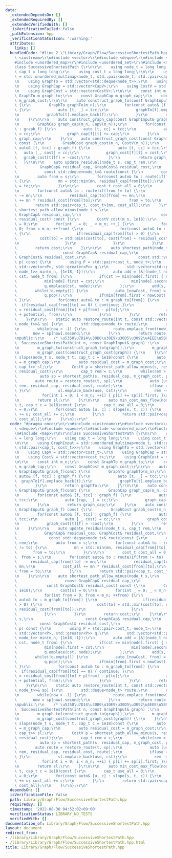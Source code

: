 ```yaml
---
data:
  _extendedDependsOn: []
  _extendedRequiredBy: []
  _extendedVerifiedWith: []
  _isVerificationFailed: false
  _pathExtension: hpp
  _verificationStatusIcon: ':warning:'
  attributes:
    links: []
  bundledCode: "#line 2 \"Library/Graph/Flow/SuccessiveShortestPath.hpp\"\n\r\n#include\
    \ <iostream>\r\n#include <vector>\r\n#include <deque>\r\n#include <queue>\r\n\
    #include <unordered_map>\r\n#include <unordered_set>\r\n#include <map>\r\n\r\n\
    class SuccessiveShortestPath {\r\n\r\n    using node_t = long long;\r\n    using\
    \ cap_t = long long;\r\n    using cost_t = long long;\r\n\r\n    using GraphInput\
    \ = std::unordered_multimap<node_t, std::pair<node_t, std::pair<cap_t, cost_t>>>;\r\
    \n    using GraphTo = std::vector<std::deque<node_t>>;\r\n    using CapV = std::vector<cost_t>;\r\
    \n    using GraphCap = std::vector<CapV>;\r\n    using CostV = std::vector<cost_t>;\r\
    \n    using GraphCost = std::vector<CostV>;\r\n\r\n    const int m_n;\r\n    const\
    \ GraphTo m_graph_to;\r\n    const GraphCap m_graph_cap;\r\n    const GraphCost\
    \ m_graph_cost;\r\n\r\n    auto construct_graph_to(const GraphInput& graph_f)const\
    \ {\r\n        GraphTo graphTo(m_n);\r\n        for(const auto& [f, tcc] : graph_f)\
    \ {\r\n            auto [t, _] = tcc;\r\n            graphTo[f].emplace_back(t);\r\
    \n            graphTo[t].emplace_back(f);\r\n        }\r\n        return graphTo;\r\
    \n    }\r\n\r\n    auto construct_graph_cap(const GraphInput& graph_f)const {\r\
    \n        GraphCap graph_cap(m_n, CapV(m_n));\r\n        for(const auto& [f, tcc]\
    \ : graph_f) {\r\n            auto [t, cc] = tcc;\r\n            auto [cap, _]\
    \ = cc;\r\n            graph_cap[f][t] += cap;\r\n        }\r\n        return\
    \ graph_cap;\r\n    }\r\n    auto construct_graph_cost(const GraphInput& graph_f)\
    \ const {\r\n        GraphCost graph_cost(m_n, CostV(m_n));\r\n        for(const\
    \ auto& [f, tcc] : graph_f) {\r\n            auto [t, cc] = tcc;\r\n         \
    \   auto [_, cost] = cc;\r\n            graph_cost[f][t] = cost;\r\n         \
    \   graph_cost[t][f] = -cost;\r\n        }\r\n        return graph_cost;\r\n \
    \   }\r\n\r\n    auto update_residual(node_t s, cap_t rem,\r\n               \
    \          GraphCap& residual_cap, GraphCost& residual_cost,\r\n             \
    \            const std::deque<node_t>& route)const {\r\n        cost_t mn = rem;\r\
    \n        auto from = s;\r\n        for(const auto& to : route)if(from != to)\
    \ {\r\n            mn = std::min(mn, residual_cap[from][to]);\r\n            from\
    \ = to;\r\n        }\r\n\r\n        cost_t cost_all = 0;\r\n        from = s;\r\
    \n        for(const auto& to : route)if(from != to) {\r\n            residual_cap[from][to]\
    \ -= mn;\r\n            residual_cap[to][from] += mn;\r\n            cost_all\
    \ += mn * residual_cost[from][to];\r\n            from = to;\r\n        }\r\n\
    \        return std::pair<cap_t, cost_t>{mn, cost_all};\r\n    }\r\n\r\n    auto\
    \ shortest_path_allow_minus(node_t s,\r\n                                   const\
    \ GraphCap& residual_cap,\r\n                                   const GraphCost&\
    \ residual_cost) const {\r\n        CostV cost(m_n, 1e18);\r\n        cost[s]\
    \ = 0;\r\n        for(int _ = 0; _ < m_n; ++_) {\r\n            for(int from =\
    \ 0; from < m_n; ++from) {\r\n                for(const auto& to : m_graph_to[from])\
    \ {\r\n                    if(residual_cap[from][to] > 0) {\r\n              \
    \          cost[to] = std::min(cost[to], cost[from] + residual_cost[from][to]);\r\
    \n                    }\r\n                }\r\n            }\r\n        }\r\n\
    \        return cost;\r\n    }\r\n\r\n    auto shortest_path(node_t s,\r\n   \
    \                    const GraphCap& residual_cap,\r\n                       const\
    \ GraphCost& residual_cost,\r\n                       const std::vector<cost_t>&\
    \ p) const {\r\n        using P = std::pair<cost_t, node_t>;\r\n        std::priority_queue<P,\
    \ std::vector<P>, std::greater<P>> q;\r\n        std::vector<std::pair<cost_t,\
    \ node_t>> min(m_n, {1e18,-1});\r\n        auto add = [&](node_t node, cost_t\
    \ cst, node_t from) {\r\n            if(cst >= min[node].first) { return; }\r\n\
    \            min[node].first = cst;\r\n            min[node].second = from;\r\n\
    \            q.emplace(cst, node);\r\n        };\r\n        add(s, 0, -1);\r\n\
    \        while(!q.empty()) {\r\n            auto [nowCost, from] = q.top();\r\n\
    \            q.pop();\r\n            if(min[from].first < nowCost) { continue;\
    \ }\r\n            for(const auto& to : m_graph_to[from]) {\r\n              \
    \  if(residual_cap[from][to] == 0) { continue; }\r\n                auto potential\
    \ = residual_cost[from][to] + p[from] - p[to];\r\n                add(to, nowCost\
    \ + potential, from);\r\n            }\r\n        }\r\n        return min;\r\n\
    \    }\r\n\r\n    static auto restore_route(int t, const std::vector<std::pair<cost_t,\
    \ node_t>>& sp) {\r\n        std::deque<node_t> route;\r\n        auto now = t;\r\
    \n        while(now > -1) {\r\n            route.emplace_front(now);\r\n     \
    \       now = sp[now].second;\r\n        }\r\n        return route;\r\n    }\r\
    \npublic:\r\n    /* \u5358\u7D14\u30B0\u30E9\u30D5\u3092\u4EEE\u5B9A */\r\n  \
    \  SuccessiveShortestPath(int n, const GraphInput& graph) :\r\n        m_n(n),\r\
    \n        m_graph_to(construct_graph_to(graph)),\r\n        m_graph_cap(construct_graph_cap(graph)),\r\
    \n        m_graph_cost(construct_graph_cost(graph)) {\r\n    }\r\n\r\n    auto\
    \ slope(node_t s, node_t t, cap_t c = 1e18)const {\r\n        auto residual_cap\
    \ = m_graph_cap;\r\n        auto residual_cost = m_graph_cost;\r\n        std::deque<std::pair<cost_t,\
    \ cap_t>> sl;\r\n        CostV p = shortest_path_allow_minus(s, residual_cap,\
    \ residual_cost);\r\n        cap_t rem = c;\r\n        while(rem > 0) {\r\n  \
    \          auto sp = shortest_path(s, residual_cap, m_graph_cost, p);\r\n    \
    \        auto route = restore_route(t, sp);\r\n            auto [use, cst] = update_residual(s,\
    \ rem, residual_cap, residual_cost, route);\r\n            if(use == 0) { break;\
    \ }\r\n            sl.emplace_back(use, cst);\r\n            rem -= use;\r\n \
    \           for(int i = 0; i < m_n; ++i) { p[i] += sp[i].first; }\r\n        }\r\
    \n        return sl;\r\n    }\r\n\r\n    auto min_cost_max_flow(node_t s, node_t\
    \ t, cap_t c = 1e18)const {\r\n        cap_t use_all = 0;\r\n        cost_t cost_all\
    \ = 0;\r\n        for(const auto& [u, c] : slope(s, t, c)) {\r\n            use_all\
    \ += u; cost_all += c;\r\n        }\r\n        return std::pair<cap_t, cost_t>{use_all,\
    \ cost_all};\r\n    }\r\n};\r\n"
  code: "#pragma once\r\n\r\n#include <iostream>\r\n#include <vector>\r\n#include\
    \ <deque>\r\n#include <queue>\r\n#include <unordered_map>\r\n#include <unordered_set>\r\
    \n#include <map>\r\n\r\nclass SuccessiveShortestPath {\r\n\r\n    using node_t\
    \ = long long;\r\n    using cap_t = long long;\r\n    using cost_t = long long;\r\
    \n\r\n    using GraphInput = std::unordered_multimap<node_t, std::pair<node_t,\
    \ std::pair<cap_t, cost_t>>>;\r\n    using GraphTo = std::vector<std::deque<node_t>>;\r\
    \n    using CapV = std::vector<cost_t>;\r\n    using GraphCap = std::vector<CapV>;\r\
    \n    using CostV = std::vector<cost_t>;\r\n    using GraphCost = std::vector<CostV>;\r\
    \n\r\n    const int m_n;\r\n    const GraphTo m_graph_to;\r\n    const GraphCap\
    \ m_graph_cap;\r\n    const GraphCost m_graph_cost;\r\n\r\n    auto construct_graph_to(const\
    \ GraphInput& graph_f)const {\r\n        GraphTo graphTo(m_n);\r\n        for(const\
    \ auto& [f, tcc] : graph_f) {\r\n            auto [t, _] = tcc;\r\n          \
    \  graphTo[f].emplace_back(t);\r\n            graphTo[t].emplace_back(f);\r\n\
    \        }\r\n        return graphTo;\r\n    }\r\n\r\n    auto construct_graph_cap(const\
    \ GraphInput& graph_f)const {\r\n        GraphCap graph_cap(m_n, CapV(m_n));\r\
    \n        for(const auto& [f, tcc] : graph_f) {\r\n            auto [t, cc] =\
    \ tcc;\r\n            auto [cap, _] = cc;\r\n            graph_cap[f][t] += cap;\r\
    \n        }\r\n        return graph_cap;\r\n    }\r\n    auto construct_graph_cost(const\
    \ GraphInput& graph_f) const {\r\n        GraphCost graph_cost(m_n, CostV(m_n));\r\
    \n        for(const auto& [f, tcc] : graph_f) {\r\n            auto [t, cc] =\
    \ tcc;\r\n            auto [_, cost] = cc;\r\n            graph_cost[f][t] = cost;\r\
    \n            graph_cost[t][f] = -cost;\r\n        }\r\n        return graph_cost;\r\
    \n    }\r\n\r\n    auto update_residual(node_t s, cap_t rem,\r\n             \
    \            GraphCap& residual_cap, GraphCost& residual_cost,\r\n           \
    \              const std::deque<node_t>& route)const {\r\n        cost_t mn =\
    \ rem;\r\n        auto from = s;\r\n        for(const auto& to : route)if(from\
    \ != to) {\r\n            mn = std::min(mn, residual_cap[from][to]);\r\n     \
    \       from = to;\r\n        }\r\n\r\n        cost_t cost_all = 0;\r\n      \
    \  from = s;\r\n        for(const auto& to : route)if(from != to) {\r\n      \
    \      residual_cap[from][to] -= mn;\r\n            residual_cap[to][from] +=\
    \ mn;\r\n            cost_all += mn * residual_cost[from][to];\r\n           \
    \ from = to;\r\n        }\r\n        return std::pair<cap_t, cost_t>{mn, cost_all};\r\
    \n    }\r\n\r\n    auto shortest_path_allow_minus(node_t s,\r\n              \
    \                     const GraphCap& residual_cap,\r\n                      \
    \             const GraphCost& residual_cost) const {\r\n        CostV cost(m_n,\
    \ 1e18);\r\n        cost[s] = 0;\r\n        for(int _ = 0; _ < m_n; ++_) {\r\n\
    \            for(int from = 0; from < m_n; ++from) {\r\n                for(const\
    \ auto& to : m_graph_to[from]) {\r\n                    if(residual_cap[from][to]\
    \ > 0) {\r\n                        cost[to] = std::min(cost[to], cost[from] +\
    \ residual_cost[from][to]);\r\n                    }\r\n                }\r\n\
    \            }\r\n        }\r\n        return cost;\r\n    }\r\n\r\n    auto shortest_path(node_t\
    \ s,\r\n                       const GraphCap& residual_cap,\r\n             \
    \          const GraphCost& residual_cost,\r\n                       const std::vector<cost_t>&\
    \ p) const {\r\n        using P = std::pair<cost_t, node_t>;\r\n        std::priority_queue<P,\
    \ std::vector<P>, std::greater<P>> q;\r\n        std::vector<std::pair<cost_t,\
    \ node_t>> min(m_n, {1e18,-1});\r\n        auto add = [&](node_t node, cost_t\
    \ cst, node_t from) {\r\n            if(cst >= min[node].first) { return; }\r\n\
    \            min[node].first = cst;\r\n            min[node].second = from;\r\n\
    \            q.emplace(cst, node);\r\n        };\r\n        add(s, 0, -1);\r\n\
    \        while(!q.empty()) {\r\n            auto [nowCost, from] = q.top();\r\n\
    \            q.pop();\r\n            if(min[from].first < nowCost) { continue;\
    \ }\r\n            for(const auto& to : m_graph_to[from]) {\r\n              \
    \  if(residual_cap[from][to] == 0) { continue; }\r\n                auto potential\
    \ = residual_cost[from][to] + p[from] - p[to];\r\n                add(to, nowCost\
    \ + potential, from);\r\n            }\r\n        }\r\n        return min;\r\n\
    \    }\r\n\r\n    static auto restore_route(int t, const std::vector<std::pair<cost_t,\
    \ node_t>>& sp) {\r\n        std::deque<node_t> route;\r\n        auto now = t;\r\
    \n        while(now > -1) {\r\n            route.emplace_front(now);\r\n     \
    \       now = sp[now].second;\r\n        }\r\n        return route;\r\n    }\r\
    \npublic:\r\n    /* \u5358\u7D14\u30B0\u30E9\u30D5\u3092\u4EEE\u5B9A */\r\n  \
    \  SuccessiveShortestPath(int n, const GraphInput& graph) :\r\n        m_n(n),\r\
    \n        m_graph_to(construct_graph_to(graph)),\r\n        m_graph_cap(construct_graph_cap(graph)),\r\
    \n        m_graph_cost(construct_graph_cost(graph)) {\r\n    }\r\n\r\n    auto\
    \ slope(node_t s, node_t t, cap_t c = 1e18)const {\r\n        auto residual_cap\
    \ = m_graph_cap;\r\n        auto residual_cost = m_graph_cost;\r\n        std::deque<std::pair<cost_t,\
    \ cap_t>> sl;\r\n        CostV p = shortest_path_allow_minus(s, residual_cap,\
    \ residual_cost);\r\n        cap_t rem = c;\r\n        while(rem > 0) {\r\n  \
    \          auto sp = shortest_path(s, residual_cap, m_graph_cost, p);\r\n    \
    \        auto route = restore_route(t, sp);\r\n            auto [use, cst] = update_residual(s,\
    \ rem, residual_cap, residual_cost, route);\r\n            if(use == 0) { break;\
    \ }\r\n            sl.emplace_back(use, cst);\r\n            rem -= use;\r\n \
    \           for(int i = 0; i < m_n; ++i) { p[i] += sp[i].first; }\r\n        }\r\
    \n        return sl;\r\n    }\r\n\r\n    auto min_cost_max_flow(node_t s, node_t\
    \ t, cap_t c = 1e18)const {\r\n        cap_t use_all = 0;\r\n        cost_t cost_all\
    \ = 0;\r\n        for(const auto& [u, c] : slope(s, t, c)) {\r\n            use_all\
    \ += u; cost_all += c;\r\n        }\r\n        return std::pair<cap_t, cost_t>{use_all,\
    \ cost_all};\r\n    }\r\n};\r\n"
  dependsOn: []
  isVerificationFile: false
  path: Library/Graph/Flow/SuccessiveShortestPath.hpp
  requiredBy: []
  timestamp: '2022-08-30 04:52:02+09:00'
  verificationStatus: LIBRARY_NO_TESTS
  verifiedWith: []
documentation_of: Library/Graph/Flow/SuccessiveShortestPath.hpp
layout: document
redirect_from:
- /library/Library/Graph/Flow/SuccessiveShortestPath.hpp
- /library/Library/Graph/Flow/SuccessiveShortestPath.hpp.html
title: Library/Graph/Flow/SuccessiveShortestPath.hpp
---
```

